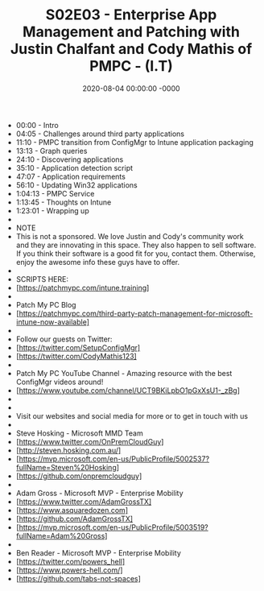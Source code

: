 ﻿---
layout: post
title: "S02E03 - Enterprise App Management and Patching with Justin Chalfant and Cody Mathis of PMPC - (I.T)"
date: 2020-08-04 00:00:00 -0000
categories:
---

 * 00:00 -  Intro
 * 04:05 - Challenges around third party applications 
 * 11:10 - PMPC transition from ConfigMgr to Intune application packaging 
 * 13:13 - Graph queries 
 * 24:10 - Discovering applications
 * 35:10 - Application detection script
 * 47:07 - Application requirements
 * 56:10 - Updating Win32 applications
 * 1:04:13 - PMPC Service
 * 1:13:45 - Thoughts on Intune
 * 1:23:01 - Wrapping up
 * 
 * NOTE
 * This is not a sponsored. We love Justin and Cody's community work and they are innovating in this space. They also happen to sell software. If you think their software is a good fit for you, contact them. Otherwise, enjoy the awesome info these guys have to offer.
 * 
 * SCRIPTS HERE:
 * [https://patchmypc.com/intune.training]
 * 
 * Patch My PC Blog
 * [https://patchmypc.com/third-party-patch-management-for-microsoft-intune-now-available]
 * 
 * Follow our guests on Twitter:
 * [https://twitter.com/SetupConfigMgr]
 * [https://twitter.com/CodyMathis123]
 * 
 * Patch My PC YouTube Channel - Amazing resource with the best ConfigMgr videos around!
 * [https://www.youtube.com/channel/UCT9BKiLpbO1pGxXsU1-_zBg]
 * 
 * 
 * Visit our websites and social media for more or to get in touch with us
 * 
 * Steve Hosking - Microsoft MMD Team
 * [https://www.twitter.com/OnPremCloudGuy]
 * [http://steven.hosking.com.au/]
 * [https://mvp.microsoft.com/en-us/PublicProfile/5002537?fullName=Steven%20Hosking]
 * [https://github.com/onpremcloudguy]
 * 
 * Adam Gross - Microsoft MVP - Enterprise Mobility
 * [https://www.twitter.com/AdamGrossTX]
 * [https://www.asquaredozen.com]
 * [https://github.com/AdamGrossTX]
 * [https://mvp.microsoft.com/en-us/PublicProfile/5003519?fullName=Adam%20Gross]
 * 
 * Ben Reader - Microsoft MVP - Enterprise Mobility
 * [https://twitter.com/powers_hell]
 * [https://www.powers-hell.com/]
 * [https://github.com/tabs-not-spaces]
